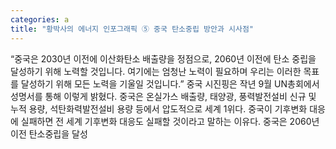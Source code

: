 ```yaml
---
categories: a
title: "황박사의 에너지 인포그래픽 ⑤ 중국 탄소중립 방안과 시사점"
---
```

“중국은 2030년 이전에 이산화탄소 배출량을 정점으로, 2060년 이전에 탄소 중립을 달성하기 위해 노력할 것입니다. 여기에는 엄청난 노력이 필요하며 우리는 이러한 목표를 달성하기 위해 모든 노력을 기울일 것입니다.” 중국 시진핑은 작년 9월 UN총회에서 성명서를 통해 이렇게 밝혔다. 중국은 온실가스 배출량, 태양광, 풍력발전설비 신규 및 누적 용량, 석탄화력발전설비 용량 등에서 압도적으로 세계 1위다. 중국이 기후변화 대응에 실패하면 전 세계 기후변화 대응도 실패할 것이라고 말하는 이유다. 중국은 2060년 이전 탄소중립을 달성